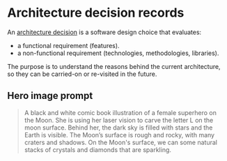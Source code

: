 # Architecture decision records

An [architecture
decision](https://cloud.google.com/architecture/architecture-decision-records)
is a software design choice that evaluates:

-   a functional requirement (features).
-   a non-functional requirement (technologies, methodologies, libraries).

The purpose is to understand the reasons behind the current architecture, so
they can be carried-on or re-visited in the future.

## Hero image prompt

> A black and white comic book illustration of a female superhero on the Moon.
She is using her laser vision to carve the letter L on the moon surface.
Behind her, the dark sky is filled with stars and the Earth is visible. The
Moon’s surface is rough and rocky, with many craters and shadows. On the
Moon's surface, we can some natural stacks of crystals and diamonds that are
sparkling.
